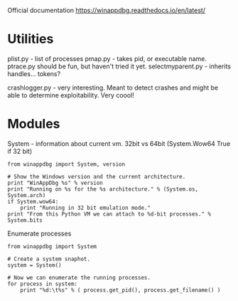 <!-- TITLE: Winappdbg -->
<!-- SUBTITLE: A quick summary of Winappdbg -->


Official documentation https://winappdbg.readthedocs.io/en/latest/

# Utilities
plist.py - list of processes
pmap.py - takes pid, or executable name.
ptrace.py should be fun, but haven't tried it yet.
selectmyparent.py - inherits handles... tokens?

crashlogger.py - very interesting.  Meant to detect crashes and might be able to determine exploitability.  Very coool!


# Modules
System - information about current vm.  32bit vs 64bit (System.Wow64 True if 32 bit)

```
from winappdbg import System, version

# Show the Windows version and the current architecture.
print "WinAppDbg %s" % version
print "Running on %s for the %s architecture." % (System.os, System.arch)
if System.wow64:
    print "Running in 32 bit emulation mode."
print "From this Python VM we can attach to %d-bit processes." % System.bits
```

Enumerate processes
```
from winappdbg import System

# Create a system snaphot.
system = System()

# Now we can enumerate the running processes.
for process in system:
    print "%d:\t%s" % ( process.get_pid(), process.get_filename() )
```




